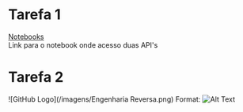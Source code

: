 # Tarefa 1
[Notebooks](#Noteboks) \
Link para o notebook onde acesso duas API's

# Tarefa 2
![GitHub Logo](/imagens/Engenharia Reversa.png)
Format: ![Alt Text](url)

